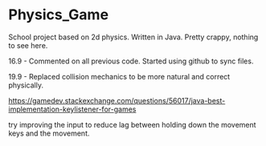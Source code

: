 # Physics_Game
School project based on 2d physics. Written in Java. Pretty crappy, nothing to see here.


16.9  - Commented on all previous code. Started using github to sync files.

19.9  - Replaced collision mechanics to be more natural and correct physically.



https://gamedev.stackexchange.com/questions/56017/java-best-implementation-keylistener-for-games

try improving the input to reduce lag between holding down the movement keys and the movement.

